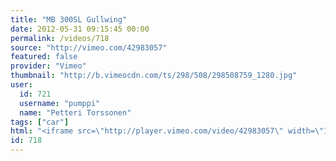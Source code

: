 ```yaml
---
title: "MB 300SL Gullwing"
date: 2012-05-31 09:15:45 00:00
permalink: /videos/718
source: "http://vimeo.com/42983057"
featured: false
provider: "Vimeo"
thumbnail: "http://b.vimeocdn.com/ts/298/508/298508759_1280.jpg"
user:
  id: 721
  username: "pumppi"
  name: "Petteri Torssonen"
tags: ["car"]
html: "<iframe src=\"http://player.vimeo.com/video/42983057\" width=\"1280\" height=\"720\" frameborder=\"0\" webkitAllowFullScreen mozallowfullscreen allowFullScreen></iframe>"
id: 718
---
```


